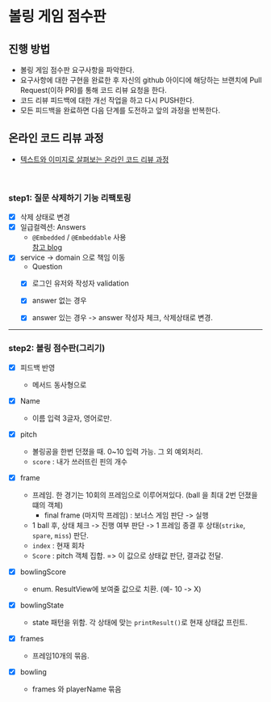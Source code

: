 # 볼링 게임 점수판
## 진행 방법
* 볼링 게임 점수판 요구사항을 파악한다.
* 요구사항에 대한 구현을 완료한 후 자신의 github 아이디에 해당하는 브랜치에 Pull Request(이하 PR)를 통해 코드 리뷰 요청을 한다.
* 코드 리뷰 피드백에 대한 개선 작업을 하고 다시 PUSH한다.
* 모든 피드백을 완료하면 다음 단계를 도전하고 앞의 과정을 반복한다.

## 온라인 코드 리뷰 과정
* [텍스트와 이미지로 살펴보는 온라인 코드 리뷰 과정](https://github.com/next-step/nextstep-docs/tree/master/codereview)

<br>

### step1: 질문 삭제하기 기능 리팩토링

- [x] 삭제 상태로 변경
- [x] 일급컬렉션: Answers
  - `@Embedded` / `@Embeddable` 사용  
    [참고 blog](https://wbluke.tistory.com/23)
- [x] service -> domain 으로 책임 이동
  -  Question
    - [x] 로그인 유저와 작성자 validation 
    - [x] answer 없는 경우 
    - [x] answer 있는 경우 -> answer 작성자 체크, 삭제상태로 변경.
     

-------

### step2: 볼링 점수판(그리기)
- [x] 피드백 반영
  - 메서드 동사형으로

- [x] Name 
    - 이름 입력 3글자, 영어로만.
    
- [x] pitch
    - 볼링공을 한번 던졌을 때. 0~10 입력 가능. 그 외 예외처리.
    - `score` : 내가 쓰러뜨린 핀의 개수 
    
- [x] frame
    - 프레임. 한 경기는 10회의 프레임으로 이루어져있다. (ball 을 최대 2번 던졌을 떄의 객체)
        - final frame (마지막 프레임) : 보너스 게임 판단 -> 실행
    - 1 ball 후, 상태 체크 -> 진행 여부 판단 -> 1 프레임 종결 후 상태(`strike`, `spare`, `miss`) 판단.
    - `index` : 현재 회차
    - `Score` : pitch 객체 집합. => 이 값으로 상태값 판단, 결과값 전달.
- [x] bowlingScore
    - enum. ResultView에 보여줄 값으로 치환. (예- 10 -> X)
- [x] bowlingState
    - state 패턴을 위함. 각 상태에 맞는 `printResult()`로 현재 상태값 프린트.
    
- [x] frames
    - 프레임10개의 묶음.
    
- [x] bowling
    - frames 와 playerName 묶음
    
